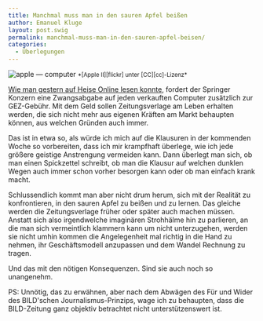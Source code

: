 ```yaml
---
title: Manchmal muss man in den sauren Apfel beißen
author: Emanuel Kluge
layout: post.swig
permalink: manchmal-muss-man-in-den-sauren-apfel-beisen/
categories:
  - Überlegungen
---
```


<noscript data-src="/archive/wp-content/uploads/2009/07/apple-computer-210x157.jpg" data-alt="apple — computer">
<img src="/archive/wp-content/uploads/2009/07/apple-computer-210x157.jpg" alt="apple — computer">
</noscript>  
<small>*[Apple II][flickr] unter [CC][cc]-Lizenz*</small>

[Wie man gestern auf Heise Online lesen konnte][heise], fordert der Springer Konzern eine Zwangsabgabe auf jeden verkauften Computer zusätzlich zur GEZ-Gebühr. Mit dem Geld sollen Zeitungsverlage am Leben erhalten werden, die sich nicht mehr aus eigenen Kräften am Markt behaupten können, aus welchen Gründen auch immer.

Das ist in etwa so, als würde ich mich auf die Klausuren in der kommenden Woche so vorbereiten, dass ich mir krampfhaft überlege, wie ich jede größere geistige Anstrengung vermeiden kann. Dann überlegt man sich, ob man einen Spickzettel schreibt, ob man die Klausur auf welchen dunklen Wegen auch immer schon vorher besorgen kann oder ob man einfach krank macht.

Schlussendlich kommt man aber nicht drum herum, sich mit der Realität zu konfrontieren, in den sauren Apfel zu beißen und zu lernen. Das gleiche werden die Zeitungsverlage früher oder später auch machen müssen. Anstatt sich also irgendwelche imaginären Strohhälme hin zu parlieren, an die man sich vermeintlich klammern kann um nicht unterzugehen, werden sie nicht umhin kommen die Angelegenheit mal richtig in die Hand zu nehmen, ihr Geschäftsmodell anzupassen und dem Wandel Rechnung zu tragen.

Und das mit den nötigen Konsequenzen. Sind sie auch noch so unangenehm.

PS: Unnötig, das zu erwähnen, aber nach dem Abwägen des Für und Wider des BILD'schen Journalismus-Prinzips, wage ich zu behaupten, dass die BILD-Zeitung ganz objektiv betrachtet nicht unterstützenswert ist.

[flickr]: http://www.flickr.com/photos/florianeckerstorfer/1870727397/
[cc]: http://creativecommons.org/licenses/by-sa/2.0/deed.en
[heise]: http://www.heise.de/tp/r4/artikel/30/30650/1.html
